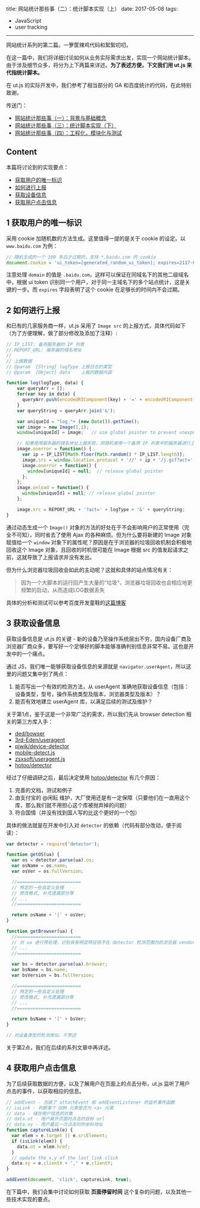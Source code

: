 title: 网站统计那些事（二）：统计脚本实现（上）
date: 2017-05-08
tags:
- JavaScript
- user tracking
---

网站统计系列的第二篇。一箩筐辣鸡代码和絮絮叨叨。
<!--more-->

在这一篇中，我们将详细讨论如何从业务实际需求出发，实现一个网站统计脚本。由于涉及细节众多，将分为上下两篇来详述。**为了表述方便，下文我们用 ut.js 来代指统计脚本。**

在 ut.js 的实际开发中，我们参考了相当部分的 GA 和百度统计的代码，在此特别致谢。

传送门：

* [网站统计那些事（一）：背景与基础概念](../user-tracking-i)
* [网站统计那些事（三）：统计脚本实现（下）](../user-tracking-iii)
* [网站统计那些事（四）：工程化，模块化与测试](../user-tracking-iv)

## Content

本篇将讨论到的实现要点：

* [获取用户的唯一标识](#1-获取用户的唯一标识)
* [如何进行上报](#2-如何进行上报)
* [获取设备信息](#3-获取设备信息)
* [获取用户点击信息](#4-获取用户点击信息)

## 1 获取用户的唯一标识

采用 cookie 加随机数的方法生成。这里值得一提的是关于 cookie 的设定。以 `www.baidu.com`
 为例：

```js
// 随机生成的一个 100 年后才过期的，支持 *.baidu.com 的 cookie
document.cookie = 'ui_token=[generated_random_ui_token]; expires=2117-04-10T07:08:33.000Z; domain=.baidu.com'
```

注意处理 `domain` 的值是 `.baidu.com`，这样可以保证在同域名下的其他二级域名中，根据 ui token 识别同一个用户，对于同一主域名下的多个站点统计，这是关键的一步。而 `expires` 字段表明了这个 cookie 在足够长的时间内不会过期。

## 2 如何进行上报

和已有的几家服务商一样，ut.js 采用了 `Image src` 的上报方式，具体代码如下（为了方便理解，做了部分修改及添加了注释）:

```js
// IP_LIST: 备用服务器的 IP 列表
// REPORT_URL: 服务器的域名地址
//
// 上报数据
// @param  {String} logType 上报日志的类型
// @param  {Object} data    上报的数据内容

function log(logType, data) {
    var queryArr = [];
    for(var key in data) {
      queryArr.push(encodeURIComponent(key) + '=' + encodeURIComponent(data[key]));
    }
    var queryString = queryArr.join('&');

    var uniqueId = "log_"+ (new Date()).getTime();
    var image = new Image(1,1);
    window[uniqueId] = image;   // use global pointer to prevent unexpected GC

    // 如果使用服务器的域名地址上报失败，则随机使用一个备用 IP 列表中的服务器进行上报
    image.onerror = function() {
      var ip = IP_LIST[Math.floor(Math.random() * IP_LIST.length)];
      image.src = window.location.protocol + '//' + ip + '/j.gif?act=' + logType + '&' + queryString;
      image.onerror = function() {
        window[uniqueId] = null;  // release global pointer
      };
    };
    image.onload = function() {
      window[uniqueId] = null; // release global pointer
    };

    image.src = REPORT_URL + '?act=' + logType + '&' + queryString;
}
```

通过动态生成一个 `Image()` 对象的方法的好处在于不会影响用户的正常使用（完全不可知），同时省去了使用 Ajax 的各种麻烦。但为什么要将新建的 Image 对象赋值给一个 `window` 对象下的属性呢？原因是在于浏览器的垃圾回收机制会积极地回收这个 Image 对象，且回收的时机很可能在 Image 根据 src 的值发起请求之前，这就导致了上报请求并没有发出。

但为什么浏览器垃圾回收会如此的主动呢？这就和具体的站点情况有关：

> 因为一个大脚本的运行回产生大量的“垃圾”，浏览器垃圾回收也会相应地更频繁的启动，从而造成LOG数据丢失

具体的分析和测试可以参考百度开发童鞋的[这篇博客](http://blog.csdn.net/fudesign2008/article/details/6772108)

## 3 获取设备信息

获取设备信息是 ut.js 的关键 - 新的设备乃至操作系统层出不穷，国内设备厂商及浏览器厂商众多，要写好一个足够好的脚本能够准确判别信息非常不易。这也是开发中的一个痛点。

通过 JS，我们唯一能够获取设备信息的来源就是 `navigator.userAgent`，所以这里的问题又集中到了两点：

1. 能否写出一个有效的检测方法，从 userAgent 准确地获取设备信息（包括：设备类型，型号，操作系统类型及版本，浏览器类型及版本）？
2. 能否有效地建立 userAgent 库，以满足后续的测试及维护？

关于第1点，鉴于这是一个非常广泛的需求，所以我们先从 browser detection 相关的第三方库入手：

* [ded/bowser](https://github.com/ded/bowser)
* [3rd-Eden/useragent](https://github.com/3rd-Eden/useragent)
* [piwik/device-detector](https://github.com/piwik/device-detector)
* [mobile-detect.js](https://github.com/hgoebl/mobile-detect.js/blob/master/mobile-detect.js)
* [zsxsoft/useragent.js](https://github.com/zsxsoft/useragent.js)
* [hotoo/detector](https://github.com/hotoo/detector)

经过了仔细调研之后，最后决定使用 [hotoo/detector](https://github.com/hotoo/detector) 有几个原因：

1. 完善的文档，测试和例子
2. 由支付宝的 @闲耘 维护，大厂使用还是有一定保障（只要他们在一直用这个库，那么我们就不用担心这个库被抛弃掉的问题）
3. 符合国情（并没有找到国人写的比这个更好的一个包）

具体的做法就是在开发中引入对 `detector` 的依赖（代码有部分改动，便于阅读）：

```js
var detector = require('detector');

function getOS(ua) {
  var os = detector.parse(ua).os;
  var osName = os.name;
  var osVer = os.fullVersion;

  //========================
  // 特定的一些自定义处理
  // 修改格式, 补充遗漏部分等
  // ...
  //========================

  return osName + '|' + osVer;
}

function getBrowser(ua) {
  //========================
  // 对 ua 进行预处理，识别具有明显特征但不在 detector 检测范围内的浏览器 vendor
  // ...
  //========================

  var bs = detector.parse(ua).browser;
  var bsName = bs.name;
  var bsVersion = bs.fullVersion;

  //========================
  // 特定的一些自定义处理
  // 修改格式, 补充遗漏部分等
  // ...
  //========================

  return bsName + '|' + bsVer;
}

// 对设备类型的检测类似，不赘述
```

关于第2点，我们在后续的系列文章中再详述。

## 4 获取用户点击信息

为了后续获取数据的方便，以及了解用户在页面上的点击分布，ut.js 监听了用户点击的事件，以获取相应的信息。

```js
// addEvent - 包装了 attachEvent 和 addEventListener 的监听事件函数
// isLink - 判断某个 DOM 元素是否为 <a> 元素
// data - 储存用户信息的对象
// data.ot - 用户离开页面时点击的目标 url
// data.xy - 用户最后一次点击时的坐标地址
function captureLink(e) {
  var elem = e.target || e.srcElement;
  if (isLink(elem)) {
    data.ot = elem.href;
  }
  // update the x,y of the last link click
  data.xy = e.clientX + ',' + e.clientY;
}

addEvent(document, 'click', captureLink, true);
```

在下篇中，我们会集中讨论如何获取 **页面停留时间** 这个复杂的问题，以及其他一些技术实现的要点。

